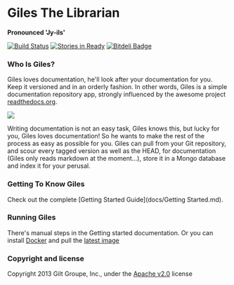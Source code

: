 # Giles The Librarian

**Pronounced 'Jy-ils'**

[![Build Status](https://travis-ci.org/grahamar/Giles.png)](https://travis-ci.org/grahamar/Giles) [![Stories in Ready](https://badge.waffle.io/grahamar/Giles.png?label=ready)](https://waffle.io/grahamar/Giles) [![Bitdeli Badge](https://d2weczhvl823v0.cloudfront.net/grahamar/giles/trend.png)](https://bitdeli.com/free "Bitdeli Badge")

### Who Is Giles?
Giles loves documentation, he'll look after your documentation for you. Keep it versioned and in an orderly fashion.
In other words, Giles is a simple documentation repository app, strongly influenced by the awesome project
[readthedocs.org](https://github.com/rtfd/readthedocs.org).

![](http://i.imgur.com/nsY5GyA.gif)

Writing documentation is not an easy task, Giles knows this, but lucky for you, Giles loves documentation! So he wants
to make the rest of the process as easy as possible for you. Giles can pull from your Git repository, and scour every
tagged version as well as the HEAD, for documentation (Giles only reads markdown at the moment...), store it in a Mongo
database and index it for your perusal.

### Getting To Know Giles

Check out the complete [Getting Started Guide](docs/Getting Started.md).

### Running Giles

There's manual steps in the Getting started documentation.
Or you can install [Docker](http://www.docker.io/) and pull the [latest image](https://index.docker.io/u/grahamar/giles/)

### Copyright and license

Copyright 2013 Gilt Groupe, Inc., under the [Apache v2.0](LICENSE) license
